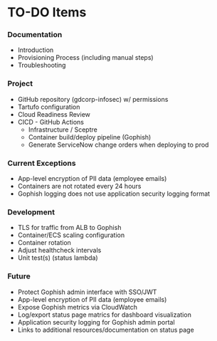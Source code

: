 # TO-DO Items

### Documentation

* Introduction
* Provisioning Process (including manual steps)
* Troubleshooting

### Project

* GitHub repository (gdcorp-infosec) w/ permissions
* Tartufo configuration
* Cloud Readiness Review
* CICD - GitHub Actions
  - Infrastructure / Sceptre
  - Container build/deploy pipeline (Gophish)
  - Generate ServiceNow change orders when deploying to prod

### Current Exceptions

* App-level encryption of PII data (employee emails)
* Containers are not rotated every 24 hours
* Gophish logging does not use application security logging format

### Development

* TLS for traffic from ALB to Gophish
* Container/ECS scaling configuration
* Container rotation
* Adjust healthcheck intervals
* Unit test(s) (status lambda)

### Future

* Protect Gophish admin interface with SSO/JWT
* App-level encryption of PII data (employee emails)
* Expose Gophish metrics via CloudWatch
* Log/export status page matrics for dashboard visualization
* Application security logging for Gophish admin portal
* Links to additional resources/documentation on status page
